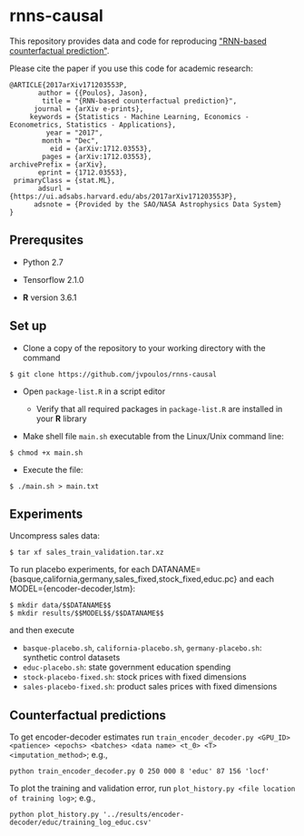 # rnns-causal

This repository provides data and code for reproducing ["RNN-based counterfactual prediction"](https://arxiv.org/abs/1712.03553).

Please cite the paper if you use this code for academic research:

```
@ARTICLE{2017arXiv171203553P,
       author = {{Poulos}, Jason},
        title = "{RNN-based counterfactual prediction}",
      journal = {arXiv e-prints},
     keywords = {Statistics - Machine Learning, Economics - Econometrics, Statistics - Applications},
         year = "2017",
        month = "Dec",
          eid = {arXiv:1712.03553},
        pages = {arXiv:1712.03553},
archivePrefix = {arXiv},
       eprint = {1712.03553},
 primaryClass = {stat.ML},
       adsurl = {https://ui.adsabs.harvard.edu/abs/2017arXiv171203553P},
      adsnote = {Provided by the SAO/NASA Astrophysics Data System}
}
```

Prerequsites
------

* Python 2.7

* Tensorflow 2.1.0

* **R** version 3.6.1

Set up
------
* Clone a copy of the repository to your working directory with the command
```
$ git clone https://github.com/jvpoulos/rnns-causal
```
* Open `package-list.R` in a script editor
  * Verify that all required packages in `package-list.R` are installed in your **R** library

* Make shell file `main.sh` executable from the Linux/Unix command line:
```
$ chmod +x main.sh
```
* Execute the file:
```
$ ./main.sh > main.txt
```

Experiments
------

Uncompress sales data:

```
$ tar xf sales_train_validation.tar.xz
```

To run placebo experiments, for each DATANAME={basque,california,germany,sales_fixed,stock_fixed,educ.pc} and each MODEL={encoder-decoder,lstm}:

```
$ mkdir data/$$DATANAME$$
$ mkdir results/$$MODEL$$/$$DATANAME$$
```

and then execute

* `basque-placebo.sh`, `california-placebo.sh`, `germany-placebo.sh`: synthetic control datasets
* `educ-placebo.sh`: state government education spending
* `stock-placebo-fixed.sh`: stock prices with fixed dimensions
* `sales-placebo-fixed.sh`: product sales prices with fixed dimensions

Counterfactual predictions
------

To get encoder-decoder estimates run `train_encoder_decoder.py <GPU_ID> <patience> <epochs> <batches> <data name> <t_0> <T> <imputation_method>`; e.g., 
```
python train_encoder_decoder.py 0 250 000 8 'educ' 87 156 'locf'
```

To plot the training and validation error, run `plot_history.py <file location of training log>`; e.g., 
```
python plot_history.py '../results/encoder-decoder/educ/training_log_educ.csv'
```